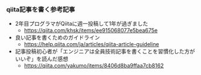 
### qiita記事を書く参考記事
* 2年目プログラマがQiitaに週一投稿して1年が過ぎました
  * https://qiita.com/khsk/items/ee915068077e5bea675e
* 良い記事を書くためのガイドライン 
  * https://help.qiita.com/ja/articles/qiita-article-guideline
* 記事投稿初心者が「エンジニアは全員技術記事を書くことを習慣化した方がいいぞ」を読んだ感想
  * https://qiita.com/yakumo/items/8406d8ba9ffaa7cb8162
